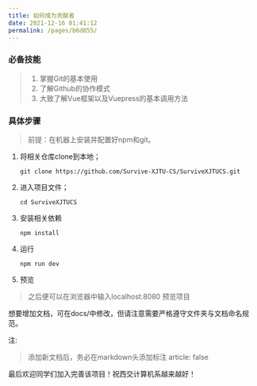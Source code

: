 ```yaml
---
title: 如何成为贡献者
date: 2021-12-16 01:41:12
permalink: /pages/b6d855/
---
```


### 必备技能

>1. 掌握Git的基本使用
>2. 了解Github的协作模式
>3. 大致了解Vue框架以及Vuepress的基本调用方法



### 具体步骤

> 前提：在机器上安装并配置好npm和git。

1. 将相关仓库clone到本地；

   ~~~shell
   git clone https://github.com/Survive-XJTU-CS/SurviveXJTUCS.git
   ~~~

2. 进入项目文件；

   ~~~shell
   cd SurviveXJTUCS
   ~~~

3. 安装相关依赖

   ~~~shell
   npm install
   ~~~

4. 运行

   ~~~shell
   npm run dev
   ~~~

5. 预览

> 之后便可以在浏览器中输入localhost:8080 预览项目



想要增加文档，可在docs/中修改，但请注意需要严格遵守文件夹与文档命名规范。

注:

> 添加新文档后，务必在markdown头添加标注 article: false





最后欢迎同学们加入完善该项目！祝西交计算机系越来越好！


